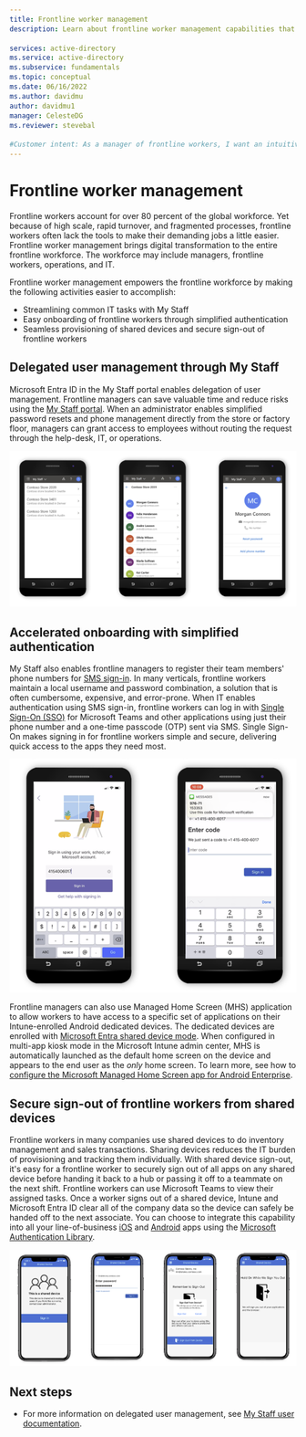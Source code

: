 ```yaml
---
title: Frontline worker management
description: Learn about frontline worker management capabilities that are provided through the My Staff portal.

services: active-directory
ms.service: active-directory
ms.subservice: fundamentals
ms.topic: conceptual
ms.date: 06/16/2022
ms.author: davidmu
author: davidmu1
manager: CelesteDG
ms.reviewer: stevebal

#Customer intent: As a manager of frontline workers, I want an intuitive portal so that I can easily onboard new workers and provision shared devices.
---
```


# Frontline worker management

Frontline workers account for over 80 percent of the global workforce. Yet because of high scale, rapid turnover, and fragmented processes, frontline workers often lack the tools to make their demanding jobs a little easier. Frontline worker management brings digital transformation to the entire frontline workforce. The workforce may include managers, frontline workers, operations, and IT.

Frontline worker management empowers the frontline workforce by making the following activities easier to accomplish:

- Streamlining common IT tasks with My Staff
- Easy onboarding of frontline workers through simplified authentication
- Seamless provisioning of shared devices and secure sign-out of frontline workers

## Delegated user management through My Staff

Microsoft Entra ID in the My Staff portal enables delegation of user management. Frontline managers can save valuable time and reduce risks using the [My Staff portal](~/identity/role-based-access-control/my-staff-configure.md). When an administrator enables simplified password resets and phone management directly from the store or factory floor, managers can grant access to employees without routing the request through the help-desk, IT, or operations.

![Delegated user management in the My Staff portal](media/concept-fundamentals-frontline-worker/delegated-user-management.png)

## Accelerated onboarding with simplified authentication

My Staff also enables frontline managers to register their team members' phone numbers for [SMS sign-in](~/identity/authentication/howto-authentication-sms-signin.md). In many verticals, frontline workers maintain a local username and password combination, a solution that is often cumbersome, expensive, and error-prone. When IT enables authentication using SMS sign-in, frontline workers can log in with [Single Sign-On (SSO)](~/identity/enterprise-apps/what-is-single-sign-on.md) for Microsoft Teams and other applications using just their phone number and a one-time passcode (OTP) sent via SMS. Single Sign-On makes signing in for frontline workers simple and secure, delivering quick access to the apps they need most.

![SMS sign-in](media/concept-fundamentals-frontline-worker/sms-signin.png)

Frontline managers can also use Managed Home Screen (MHS) application to allow workers to have access to a specific set of applications on their Intune-enrolled Android dedicated devices. The dedicated devices are enrolled with [Microsoft Entra shared device mode](~/identity-platform/msal-shared-devices.md). When configured in multi-app kiosk mode in the Microsoft Intune admin center, MHS is automatically launched as the default home screen on the device and appears to the end user as the *only* home screen. To learn more, see how to [configure the Microsoft Managed Home Screen app for Android Enterprise](/mem/intune/apps/app-configuration-managed-home-screen-app).

## Secure sign-out of frontline workers from shared devices

Frontline workers in many companies use shared devices to do inventory management and sales transactions. Sharing devices reduces the IT burden of provisioning and tracking them individually. With shared device sign-out, it's easy for a frontline worker to securely sign out of all apps on any shared device before handing it back to a hub or passing it off to a teammate on the next shift. Frontline workers can use Microsoft Teams to view their assigned tasks. Once a worker signs out of a shared device, Intune and Microsoft Entra ID clear all of the company data so the device can safely be handed off to the next associate. You can choose to integrate this capability into all your line-of-business [iOS](~/identity-platform/msal-ios-shared-devices.md) and [Android](~/identity-platform/msal-android-shared-devices.md) apps using the [Microsoft Authentication Library](~/identity-platform/msal-overview.md).

![Shared device sign-out](media/concept-fundamentals-frontline-worker/shared-device-signout.png)

## Next steps

- For more information on delegated user management, see [My Staff user documentation](https://support.microsoft.com/account-billing/manage-front-line-users-with-my-staff-c65b9673-7e1c-4ad6-812b-1a31ce4460bd).
